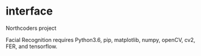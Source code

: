 # interface
Northcoders project

Facial Recognition requires Python3.6, pip, matplotlib, numpy, openCV, cv2, FER, and tensorflow.
